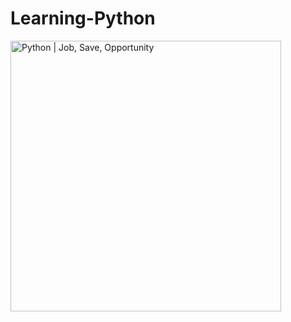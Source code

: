 # Learning-Python
 <img src="https://i.pinimg.com/originals/ca/00/60/ca0060f….gif" jsaction="load:XAeZkd;" jsname="HiaYvf" class="n3VNCb KAlRDb" alt="Python | Job, Save, Opportunity" data-noaft="1" style="width: 433px; height: 433px; margin: 0px;">
